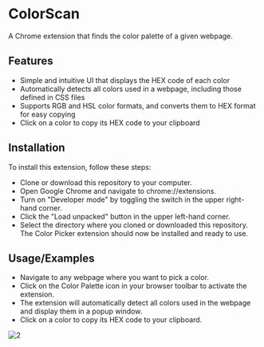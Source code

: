 # ColorScan

A Chrome extension that finds the color palette of a given webpage.

## Features

- Simple and intuitive UI that displays the HEX code of each color
- Automatically detects all colors used in a webpage, including those defined in CSS files
- Supports RGB and HSL color formats, and converts them to HEX format for easy copying
- Click on a color to copy its HEX code to your clipboard

## Installation

To install this extension, follow these steps:

- Clone or download this repository to your computer.
- Open Google Chrome and navigate to chrome://extensions.
- Turn on "Developer mode" by toggling the switch in the upper right-hand corner.
- Click the "Load unpacked" button in the upper left-hand corner.
- Select the directory where you cloned or downloaded this repository.
  The Color Picker extension should now be installed and ready to use.

## Usage/Examples

- Navigate to any webpage where you want to pick a color.
- Click on the Color Palette icon in your browser toolbar to activate the extension.
- The extension will automatically detect all colors used in the webpage and display them in a popup window.
- Click on a color to copy its HEX code to your clipboard.

![2](https://user-images.githubusercontent.com/15850172/228090195-7310781c-9820-4eee-a4f2-10b8042abfe0.png)
